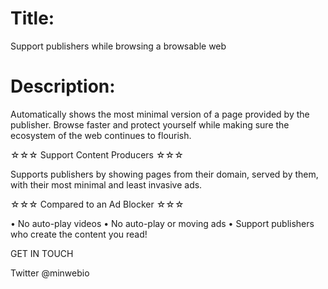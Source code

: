 
# Title:

Support publishers while browsing a browsable web

# Description:

Automatically shows the most minimal version of a page provided by the publisher.  Browse faster and protect yourself while making sure the ecosystem of the web continues to flourish.

☆☆☆ Support Content Producers ☆☆☆

Supports publishers by showing pages from their domain, served by them, with their most minimal and least invasive ads.

☆☆☆ Compared to an Ad Blocker ☆☆☆

• No auto-play videos
• No auto-play or moving ads
• Support publishers who create the content you read!

GET IN TOUCH

Twitter @minwebio
